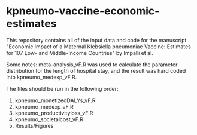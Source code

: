# kpneumo-vaccine-economic-estimates

This repository contains all of the input data and code for the manuscript "Economic Impact of a Maternal Klebsiella pneumoniae Vaccine: Estimates for 107 Low- and Middle-Income Countries" by Impalli et al.

Some notes:
meta-analysis_vF.R was used to calculate the parameter distribution for the length of hospital stay, and the result was hard coded into kpneumo_medexp_vF.R.

The files should be run in the following order:
  1. kpneumo_monetizedDALYs_vF.R
  2. kpneumo_medexp_vF.R
  3. kpneumo_productivityloss_vF.R
  4. kpneumo_societalcost_vF.R
  5. Results/Figures

